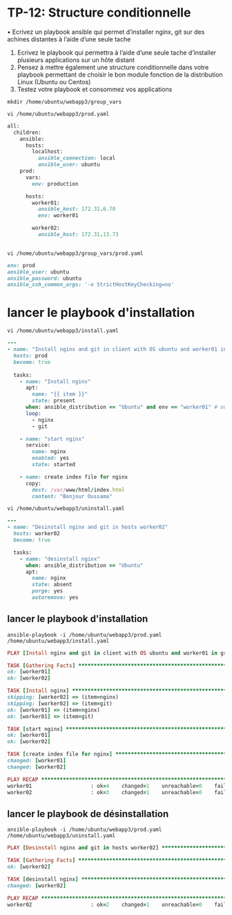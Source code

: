 # TP-12: Structure conditionnelle 

• Ecrivez un playbook ansible qui permet d’installer nginx, git sur des  achines distantes à l’aide d’une seule tache

1) Ecrivez le playbook qui permettra à l’aide d’une seule tache d’installer plusieurs applications sur un hôte distant
2) Pensez à mettre également une structure conditionnelle dans votre playbook permettant de choisir le bon module fonction de la distribution Linux (Ubuntu ou Centos)
3) Testez votre playbook et consommez vos applications

`mkdir /home/ubuntu/webapp3/group_vars`

`vi /home/ubuntu/webapp3/prod.yaml`
```ruby
all:
  children:
    ansible:
      hosts:
        localhost:
          ansible_connection: local
          ansible_user: ubuntu
    prod:
      vars:
        env: production

      hosts:
        worker01:
          ansible_host: 172.31.6.70
          env: worker01

        worker02:
          ansible_host: 172.31.13.73
          
```

`vi /home/ubuntu/webapp3/group_vars/prod.yaml`
```ruby
env: prod
ansible_user: ubuntu
ansible_password: ubuntu
ansible_ssh_common_args: '-o StrictHostKeyChecking=no'
```

# lancer le playbook d'installation

`vi /home/ubuntu/webapp3/install.yaml`

```ruby
---
- name: "Install nginx and git in client with OS ubuntu and worker01 in group prod"
  hosts: prod
  become: true
  
  tasks:
    - name: "Install nginx"
      apt:
        name: "{{ item }}"
        state: present
      when: ansible_distribution == "Ubuntu" and env == "worker01" # ou inventory_hostname = "worker01"
      loop:
        - nginx
        - git

    - name: "start nginx"
      service:
        name: nginx
        enabled: yes
        state: started

    - name: create index file for nginx
      copy:
        dest: /var/www/html/index.html
        content: "Bonjour Oussama"
```


`vi /home/ubuntu/webapp3/uninstall.yaml`

```ruby
---
- name: "Desinstall nginx and git in hosts worker02"
  hosts: worker02
  become: true

  tasks:
    - name: "desinstall nginx"
      when: ansible_distribution == "Ubuntu"
      apt:
        name: nginx
        state: absent
        purge: yes
        autoremove: yes
```
##  lancer le playbook d'installation
`ansible-playbook -i /home/ubuntu/webapp3/prod.yaml /home/ubuntu/webapp3/install.yaml`

```ruby
PLAY [Install nginx and git in client with OS ubuntu and worker01 in group prod] ***********************************************************************

TASK [Gathering Facts] *********************************************************************************************************************************
ok: [worker01]
ok: [worker02]

TASK [Install nginx] ***********************************************************************************************************************************
skipping: [worker02] => (item=nginx)
skipping: [worker02] => (item=git)
ok: [worker01] => (item=nginx)
ok: [worker01] => (item=git)

TASK [start nginx] *************************************************************************************************************************************
ok: [worker01]
ok: [worker02]

TASK [create index file for nginx] *********************************************************************************************************************
changed: [worker01]
changed: [worker02]

PLAY RECAP *********************************************************************************************************************************************
worker01                   : ok=4    changed=1    unreachable=0    failed=0    skipped=0    rescued=0    ignored=0
worker02                   : ok=3    changed=1    unreachable=0    failed=0    skipped=1    rescued=0    ignored=0
```

## lancer le playbook de désinstallation
`ansible-playbook -i /home/ubuntu/webapp3/prod.yaml /home/ubuntu/webapp3/uninstall.yaml`
```ruby
PLAY [Desinstall nginx and git in hosts worker02] ******************************************************************************************************

TASK [Gathering Facts] *********************************************************************************************************************************
ok: [worker02]

TASK [desinstall nginx] ********************************************************************************************************************************
changed: [worker02]

PLAY RECAP *********************************************************************************************************************************************
worker02                   : ok=2    changed=1    unreachable=0    failed=0    skipped=0    rescued=0    ignored=0
```
